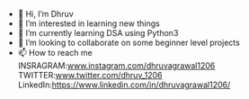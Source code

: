 - 👋 Hi, I’m Dhruv      
- 👀 I’m interested in learning new things
- 🌱 I’m currently learning DSA using Python3
- 💞️ I’m looking to collaborate on some beginner level projects 
- 📫 How to reach me INSRAGRAM:www.instagram.com/dhruvagrawal1206 TWITTER:www.twitter.com/dhruv_1206 LinkedIn:https://www.linkedin.com/in/dhruvagrawal1206/

<!---
dhruv1206/dhruv1206 is a ✨ special ✨ repository because its `README.md` (this file) appears on your GitHub profile.
You can click the Preview link to take a look at your changes.
--->
